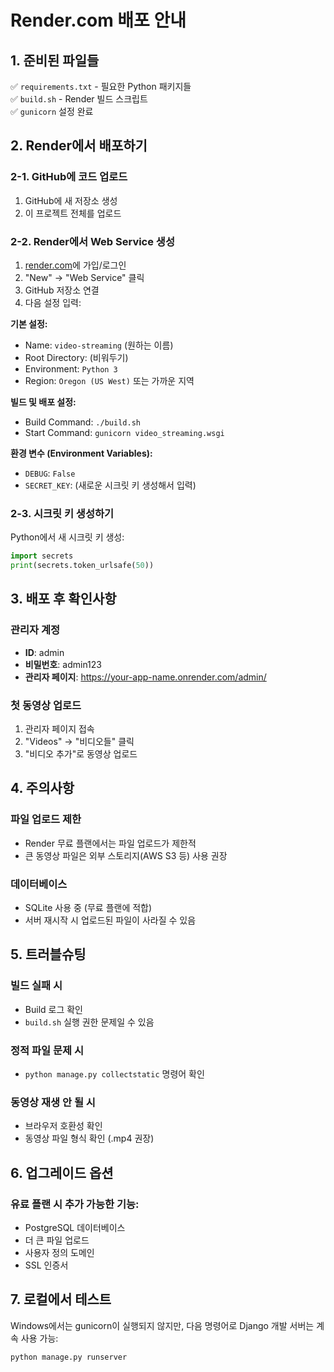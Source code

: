 # Render.com 배포 안내

## 1. 준비된 파일들
✅ `requirements.txt` - 필요한 Python 패키지들  
✅ `build.sh` - Render 빌드 스크립트  
✅ `gunicorn` 설정 완료

## 2. Render에서 배포하기

### 2-1. GitHub에 코드 업로드
1. GitHub에 새 저장소 생성
2. 이 프로젝트 전체를 업로드

### 2-2. Render에서 Web Service 생성
1. [render.com](https://render.com)에 가입/로그인
2. "New" → "Web Service" 클릭
3. GitHub 저장소 연결
4. 다음 설정 입력:

**기본 설정:**
- Name: `video-streaming` (원하는 이름)
- Root Directory: (비워두기)
- Environment: `Python 3`
- Region: `Oregon (US West)` 또는 가까운 지역

**빌드 및 배포 설정:**
- Build Command: `./build.sh`
- Start Command: `gunicorn video_streaming.wsgi`

**환경 변수 (Environment Variables):**
- `DEBUG`: `False`
- `SECRET_KEY`: (새로운 시크릿 키 생성해서 입력)

### 2-3. 시크릿 키 생성하기
Python에서 새 시크릿 키 생성:
```python
import secrets
print(secrets.token_urlsafe(50))
```

## 3. 배포 후 확인사항

### 관리자 계정
- **ID**: admin
- **비밀번호**: admin123
- **관리자 페이지**: https://your-app-name.onrender.com/admin/

### 첫 동영상 업로드
1. 관리자 페이지 접속
2. "Videos" → "비디오들" 클릭
3. "비디오 추가"로 동영상 업로드

## 4. 주의사항

### 파일 업로드 제한
- Render 무료 플랜에서는 파일 업로드가 제한적
- 큰 동영상 파일은 외부 스토리지(AWS S3 등) 사용 권장

### 데이터베이스
- SQLite 사용 중 (무료 플랜에 적합)
- 서버 재시작 시 업로드된 파일이 사라질 수 있음

## 5. 트러블슈팅

### 빌드 실패 시
- Build 로그 확인
- `build.sh` 실행 권한 문제일 수 있음

### 정적 파일 문제 시
- `python manage.py collectstatic` 명령어 확인

### 동영상 재생 안 될 시
- 브라우저 호환성 확인
- 동영상 파일 형식 확인 (.mp4 권장)

## 6. 업그레이드 옵션

### 유료 플랜 시 추가 가능한 기능:
- PostgreSQL 데이터베이스
- 더 큰 파일 업로드
- 사용자 정의 도메인
- SSL 인증서

## 7. 로컬에서 테스트
Windows에서는 gunicorn이 실행되지 않지만, 다음 명령어로 Django 개발 서버는 계속 사용 가능:
```bash
python manage.py runserver
```